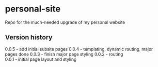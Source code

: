 # personal-site
Repo for the much-needed upgrade of my personal website

## Version history
0.0.5 - add initial subsite pages
0.0.4 - templating, dynamic routing, major pages done
0.0.3 - finish major page styling
0.0.2 - routing  
0.0.1 - initial page layout and styling  
